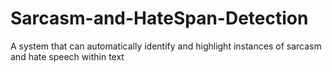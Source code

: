 # Sarcasm-and-HateSpan-Detection
A system that can automatically identify and highlight instances of sarcasm and hate speech within text
